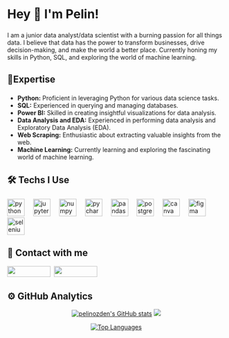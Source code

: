 <h1 align="left">Hey 👋 I'm Pelin!</h1>

###

<p align="left">I am a junior data analyst/data scientist with a burning passion for all things data. I believe that data has the power to transform businesses, drive decision-making, and make the world a better place. Currently honing my skills in Python, SQL, and exploring the world of machine learning.</p>

###

<h2 align="left">🤖Expertise</h2>

###

* **Python:** Proficient in leveraging Python for various data science tasks.
* **SQL:** Experienced in querying and managing databases.
* **Power BI:** Skilled in creating insightful visualizations for data analysis.
* **Data Analysis and EDA:** Experienced in performing data analysis and Exploratory Data Analysis (EDA).
* **Web Scraping:** Enthusiastic about extracting valuable insights from the web.
* **Machine Learning:** Currently learning and exploring the fascinating world of machine learning.

###

<h2 align="left">🛠 Techs I Use</h2>

###

<div align="left">
  <img src="https://cdn.jsdelivr.net/gh/devicons/devicon/icons/python/python-original.svg" height="40" alt="python logo"  />
  <img width="12" />
  <img src="https://cdn.jsdelivr.net/gh/devicons/devicon/icons/jupyter/jupyter-original.svg" height="40" alt="jupyter logo"  />
  <img width="12" />
  <img src="https://cdn.jsdelivr.net/gh/devicons/devicon/icons/numpy/numpy-original.svg" height="40" alt="numpy logo"  />
  <img width="12" />
  <img src="https://cdn.jsdelivr.net/gh/devicons/devicon/icons/pycharm/pycharm-original.svg" height="40" alt="pycharm logo"  />
  <img width="12" />
  <img src="https://cdn.jsdelivr.net/gh/devicons/devicon/icons/pandas/pandas-original.svg" height="40" alt="pandas logo"  />
  <img width="12" />
  <img src="https://cdn.jsdelivr.net/gh/devicons/devicon/icons/postgresql/postgresql-original.svg" height="40" alt="postgresql logo"  />
  <img width="12" />
  <img src="https://cdn.jsdelivr.net/gh/devicons/devicon/icons/canva/canva-original.svg" height="40" alt="canva logo"  />
  <img width="12" />
  <img src="https://cdn.jsdelivr.net/gh/devicons/devicon/icons/figma/figma-original.svg" height="40" alt="figma logo"  />
  <img width="12" />
  <img src="https://cdn.jsdelivr.net/gh/devicons/devicon/icons/selenium/selenium-original.svg" height="40" alt="selenium logo"  />
</div>

###

## 📨 Contact with me

<p align="left">
  <a href="https://www.linkedin.com/in/pelin-ozden/"><img width="100px" height="25px" src="https://img.shields.io/badge/Pelin_Özden-0077B5?logo=linkedin"/></a>&nbsp;
  <a href="https://www.upwork.com/freelancers/~01a60f23fc8c1bccde?viewMode=1"><img width="100px" height="25px" src="https://img.shields.io/badge/Pelin_Özden-4fab4a?logo=upwork&logoColor=white"/></a>
</p>

###

## ⚙️ GitHub Analytics

<p align="center">
<a href="http://www.github.com/pelinozden"><img src="https://github-readme-stats.vercel.app/api?username=pelinozden&show_icons=true&hide=&count_private=true&title_color=f97316&text_color=ffffff&icon_color=10b981&bg_color=0f172a&hide_border=true&show_icons=true" alt="pelinozden's GitHub stats"></a>
<a href="http://www.github.com/pelinozden"><img src="https://github-readme-streak-stats.herokuapp.com/?user=pelinozden&stroke=ffffff&background=0f172a&ring=f97316&fire=f97316&currStreakNum=ffffff&currStreakLabel=f97316&sideNums=ffffff&sideLabels=ffffff&dates=ffffff&hide_border=true" /></a>

<p align="center">
<a href="https://github.com/pelinozden" align="right"><img src="https://github-readme-stats.vercel.app/api/top-langs/?username=pelinozden&langs_count=10&title_color=f97316&text_color=ffffff&icon_color=10b981&bg_color=0f172a&hide_border=true&locale=en&custom_title=Top%20%Languages" alt="Top Languages" /></a>


###

